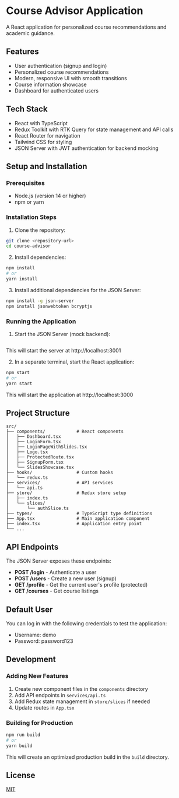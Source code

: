 # Course Advisor Application

A React application for personalized course recommendations and academic guidance.

## Features

- User authentication (signup and login)
- Personalized course recommendations
- Modern, responsive UI with smooth transitions
- Course information showcase
- Dashboard for authenticated users

## Tech Stack

- React with TypeScript
- Redux Toolkit with RTK Query for state management and API calls
- React Router for navigation
- Tailwind CSS for styling
- JSON Server with JWT authentication for backend mocking

## Setup and Installation

### Prerequisites

- Node.js (version 14 or higher)
- npm or yarn

### Installation Steps

1. Clone the repository:

```bash
git clone <repository-url>
cd course-advisor
```

2. Install dependencies:

```bash
npm install
# or
yarn install
```

3. Install additional dependencies for the JSON Server:

```bash
npm install -g json-server
npm install jsonwebtoken bcryptjs
```

### Running the Application

1. Start the JSON Server (mock backend):

```bash

```

This will start the server at http://localhost:3001

2. In a separate terminal, start the React application:

```bash
npm start
# or
yarn start
```

This will start the application at http://localhost:3000

## Project Structure

```
src/
├── components/            # React components
│   ├── Dashboard.tsx
│   ├── LoginForm.tsx
│   ├── LoginPageWithSlides.tsx
│   ├── Logo.tsx
│   ├── ProtectedRoute.tsx
│   ├── SignupForm.tsx
│   └── SlidesShowcase.tsx
├── hooks/                 # Custom hooks
│   └── redux.ts
├── services/              # API services
│   └── api.ts
├── store/                 # Redux store setup
│   ├── index.ts
│   └── slices/
│       └── authSlice.ts
├── types/                 # TypeScript type definitions
├── App.tsx                # Main application component
├── index.tsx              # Application entry point
└── ...
```

## API Endpoints

The JSON Server exposes these endpoints:

- **POST /login** - Authenticate a user
- **POST /users** - Create a new user (signup)
- **GET /profile** - Get the current user's profile (protected)
- **GET /courses** - Get course listings

## Default User

You can log in with the following credentials to test the application:

- Username: demo
- Password: password123

## Development

### Adding New Features

1. Create new component files in the `components` directory
2. Add API endpoints in `services/api.ts`
3. Add Redux state management in `store/slices` if needed
4. Update routes in `App.tsx`

### Building for Production

```bash
npm run build
# or
yarn build
```

This will create an optimized production build in the `build` directory.

## License

[MIT](LICENSE)
